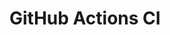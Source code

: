 # GitHub Actions CI




























































































































































































